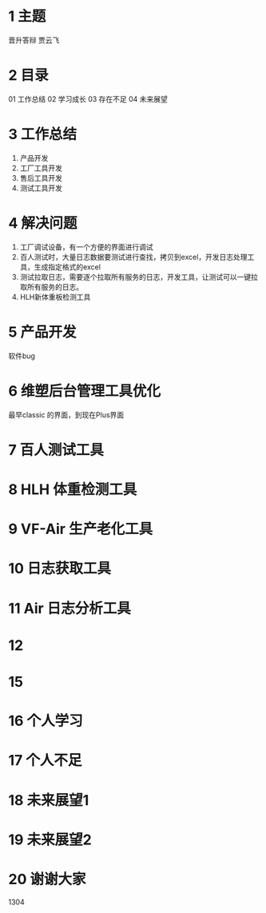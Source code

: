 # 1 主题
晋升答辩
贾云飞

# 2 目录
01 工作总结
02 学习成长
03 存在不足
04 未来展望

# 3 工作总结
1. 产品开发
2. 工厂工具开发
3. 售后工具开发
4. 测试工具开发
# 4 解决问题
1. 工厂调试设备，有一个方便的界面进行调试
2. 百人测试时，大量日志数据要测试进行查找，拷贝到excel，开发日志处理工具，生成指定格式的excel
3. 测试拉取日志，需要逐个拉取所有服务的日志，开发工具，让测试可以一键拉取所有服务的日志。
4. HLH新体重板检测工具

# 5 产品开发
软件bug

# 6 维塑后台管理工具优化
最早classic 的界面，到现在Plus界面

# 7 百人测试工具

# 8 HLH 体重检测工具

# 9 VF-Air 生产老化工具

# 10 日志获取工具

# 11 Air 日志分析工具

# 12 


# 15 
# 16 个人学习
# 17 个人不足
# 18 未来展望1
# 19 未来展望2
# 20 谢谢大家



1304
<!--stackedit_data:
eyJoaXN0b3J5IjpbMTQ0NzU5NDc2LDEwMzQ0NTQ2NzIsLTE3ND
E3MTAxMTQsMjA4NTc5NzcxMCwxMjc5ODAzODcwLDEwNzI4MTY4
MTddfQ==
-->